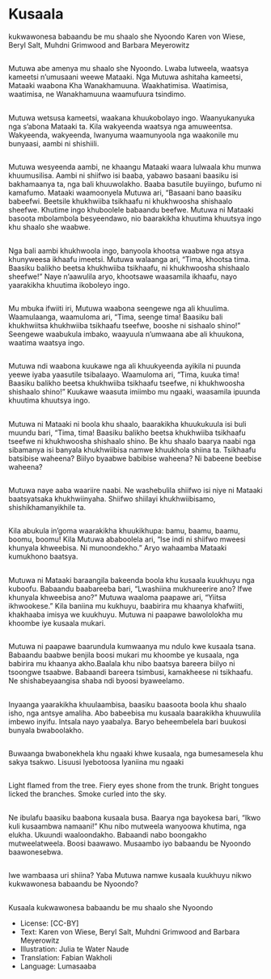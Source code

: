 # Kusaala
kukwawonesa
babaandu be
mu shaalo she
Nyoondo
Karen von Wiese, Beryl
Salt, Muhdni Grimwood
and Barbara Meyerowitz

##
Mutuwa abe amenya mu shaalo she
Nyoondo. Lwaba lutweela, waatsya
kameetsi n’umusaani weewe
Mataaki. Nga Mutuwa ashitaha
kameetsi, Mataaki waabona Kha
Wanakhamuuna. Waakhatimisa.
Waatimisa, waatimisa, ne
Wanakhamuuna waamufuura
tsindimo.


##
Mutuwa wetsusa kameetsi,
waakana khuukobolayo ingo.
Waanyukanyuka nga s’abona
Mataaki ta. Kila wakyeenda waatsya
nga amuweentsa. Wakyeenda,
wakyeenda, lwanyuma
waamunyoola nga waakonile mu
bunyaasi, aambi ni shishiili.


##
Mutuwa wesyeenda aambi, ne khaangu Mataaki waara lulwaala khu munwa khuumusilisa.
Aambi ni shiifwo isi baaba, yabawo basaani baasiku isi bakhamaanya ta, nga bali
khuuwolakho. Baaba basutile buyiingo, bufumo ni kamafumo.
Mataaki waamoonyela Mutuwa ari, “Basaani bano baasiku babeefwi. Beetsile khukhwiiba
tsikhaafu ni khukhwoosha shishaalo sheefwe. Khutime ingo khuboolele babaandu beefwe.
Mutuwa ni Mataaki basoota mbolambola besyeendawo, nio baarakikha khuutima khuutsya
ingo khu shaalo she waabwe.

##
Nga bali aambi khukhwoola ingo,
banyoola khootsa waabwe nga
atsya khunyweesa ikhaafu imeetsi.
Mutuwa walaanga ari, “Tima,
khootsa tima. Baasiku balikho
beetsa khukhwiiba tsikhaafu, ni
khukhwoosha shishaalo sheefwe!”
Naye n’aawulila aryo, khootsawe
waasamila ikhaafu, nayo yaarakikha
khuutima ikoboleyo ingo.


##
Mu mbuka ifwiiti iri, Mutuwa
waabona seengewe nga ali
khuulima. Waamulaanga,
waamuloma ari, “Tima, seenge
tima! Baasiku bali khukhwiitsa
khukhwiiba tsikhaafu tseefwe,
booshe ni sishaalo shino!”
Seengewe waabukula imbako,
waayuula n’umwaana abe ali
khuukona, waatima waatsya ingo.


##
Mutuwa ndi waabona kuukawe nga
ali khuukyeenda ayikila ni puunda
yeewe iyaba yaasutile tsibalaayo.
Waamuloma ari, “Tima, kuuka tima!
Baasiku balikho beetsa khukhwiiba
tsikhaafu tseefwe, ni khukhwoosha
shishaalo shino!”
Kuukawe waasuta imiimbo mu
ngaaki, waasamila ipuunda
khuutima khuutsya ingo.


##
Mutuwa ni Mataaki ni boola khu
shaalo, baarakikha khuukukuula isi
buli muundu bari, “Tima, tima!
Baasiku balikho beetsa khukhwiiba
tsikhaafu tseefwe ni khukhwoosha
shishaalo shino.
Be khu shaalo baarya naabi nga
sibamanya isi banyala khukhwiibisa
namwe khuukhola shiina ta.
Tsikhaafu batsibise waheena?
Biilyo byaabwe babibise waheena?
Ni babeene beebise waheena?


##
Mutuwa naye aaba waariire naabi.
Ne washebulila shiifwo isi niye ni
Mataaki baatsyatsaka
khukhwiinyaha. Shiifwo shiilayi
khukhwiibisamo,
shishikhamanyikhile ta.


##
Kila abukula in’goma waarakikha
khuukikhupa: bamu, baamu,
baamu, boomu, boomu!
Kila Mutuwa ababoolela ari, “Ise indi
ni shiifwo mweesi khunyala
khweebisa. Ni munoondekho.”
Aryo wahaamba Mataaki
kumukhono baatsya.


##
Mutuwa ni Mataaki baraangila
bakeenda boola khu kusaala
kuukhuyu nga kuboofu. Babaandu
baabareeba bari, “Lwashiina
mukhureerire ano? Ifwe khunyala
khweebisa ano?”
Mutuwa waaloma paapawe ari,
“Yiitsa ikhwookese.” Kila baniina mu
kukhuyu, baabirira mu khaanya
khafwiiti, khakhaaba imisya we
kuukhuyu. Mutuwa ni paapawe
bawololokha mu khoombe iye
kusaala mukari.


##
Mutuwa ni paapawe baarundula
kumwaanya mu ndulo kwe kusaala
tsana. Babaandu baabwe benjila
boosi mukari mu khoombe ye
kusaala, nga babirira mu khaanya
akho.Baalala khu nibo baatsya
bareera biilyo ni tsoongwe tsaabwe.
Babaandi bareera tsimbusi,
kamakheese ni tsikhaafu. Ne
shishabeyaangisa shaba ndi byoosi
byaweelamo.


##
Inyaanga yaarakikha khuulaambisa,
baasiku baasoota boola khu shaalo
isho, nga antsye amaliha.
Abo babeebisa mu kusaala
baarakikha khuuwulila imbewo
inyifu. Intsala nayo yaabalya. Baryo
beheembelela bari buukosi bunyala
bwaboolakho.


##
Buwaanga bwabonekhela khu
ngaaki khwe kusaala, nga
bumesamesela khu sakya tsakwo.
Lisuusi lyebotoosa lyaniina mu
ngaaki


##
Light flamed from the tree. Fiery
eyes shone from the trunk. Bright
tongues licked the branches. Smoke
curled into the sky.


##
Ne ibulafu baasiku baabona kusaala busa. Baarya nga bayokesa
bari, “Ikwo kuli kusaambwa namaani!” Khu nibo mutweela
wanyoowa khutima, nga elukha. Ukuundi waaloondakho. Babaandi
nabo boongakho mutweelatweela. Boosi baawawo. Musaambo iyo
babaandu be Nyoondo baawonesebwa.


##
Iwe wambaasa uri shiina?
Yaba Mutuwa namwe kusaala
kuukhuyu nikwo kukwawonesa
babaandu be Nyoondo?


##
Kusaala kukwawonesa babaandu be
mu shaalo she Nyoondo
* License: [CC-BY]
* Text: Karen von Wiese, Beryl Salt, Muhdni Grimwood
and Barbara Meyerowitz
* Illustration: Julia te Water Naude
* Translation: Fabian Wakholi
* Language: Lumasaaba

